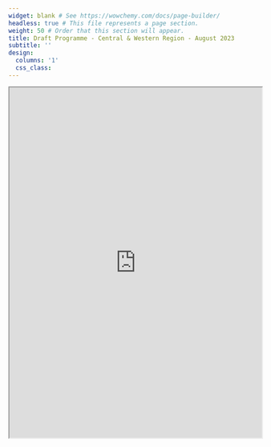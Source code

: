 ```yaml
---
widget: blank # See https://wowchemy.com/docs/page-builder/
headless: true # This file represents a page section.
weight: 50 # Order that this section will appear.
title: Draft Programme - Central & Western Region - August 2023
subtitle: ''
design:
  columns: '1'
  css_class: 
---
```


<iframe src="https://drive.google.com/file/d/1MrnQQlVQ0tf5d737QZlzwgB3nLGlx5Ec/preview" width="100%" height="700px" allow="autoplay"></iframe>